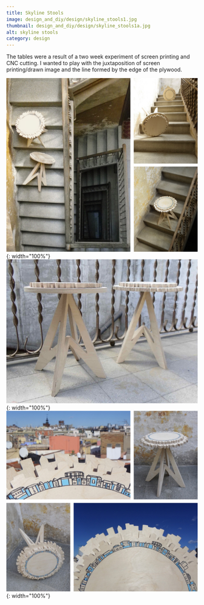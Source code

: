 ```yaml
---
title: Skyline Stools
image: design_and_diy/design/skyline_stools1.jpg
thumbnail: design_and_diy/design/skyline_stools1a.jpg
alt: skyline stools
category: design
---
```


The tables were a result of a two week experiment of screen printing and CNC cutting. I wanted to play with the juxtaposition of screen printing/drawn image and the line formed by the edge of the plywood.

![plywood stools](./assets/img/design_and_diy/design/skyline_stools2.jpg){: width="100%"}
![plywood stools](./assets/img/design_and_diy/design/skyline_stools3.jpg){: width="100%"}
![plywood stools](./assets/img/design_and_diy/design/skyline_stools4.jpg){: width="100%"}

